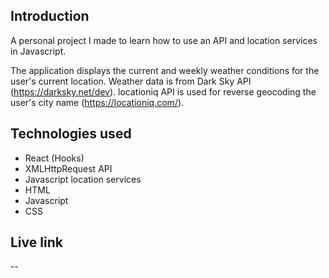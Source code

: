 ## Introduction

A personal project I made to learn how to use an API and location services in Javascript.

The application displays the current and weekly weather conditions for the user's current location.
Weather data is from Dark Sky API (https://darksky.net/dev).
locationiq API is used for reverse geocoding the user's city name (https://locationiq.com/).

## Technologies used

- React (Hooks)
- XMLHttpRequest API
- Javascript location services
- HTML
- Javascript
- CSS

## Live link

--